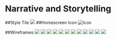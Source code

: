 # Narrative and Storytelling
##Style Tile
![](https://github.com/JemmaEagleson/Narrative-and-Storytelling/blob/master/IMAGES/style%20tile.png?raw=true)
##Homescreen Icon
![Icon](https://github.com/JemmaEagleson/Narrative-and-Storytelling/blob/master/IMAGES/ICON.png?raw=true)

##Wireframes
![](https://github.com/JemmaEagleson/Narrative-and-Storytelling/blob/master/IMAGES/B1.png?raw=true)
![](https://github.com/JemmaEagleson/Narrative-and-Storytelling/blob/master/IMAGES/B2.png?raw=true)
![](https://raw.githubusercontent.com/JemmaEagleson/Narrative-and-Storytelling/4e720841d4233d5c769ffd18b2d0e4292ded4ebf/IMAGES/B3.png)
![](https://raw.githubusercontent.com/JemmaEagleson/Narrative-and-Storytelling/4e720841d4233d5c769ffd18b2d0e4292ded4ebf/IMAGES/B4.png)
![](https://raw.githubusercontent.com/JemmaEagleson/Narrative-and-Storytelling/4e720841d4233d5c769ffd18b2d0e4292ded4ebf/IMAGES/B5.png)
![](https://raw.githubusercontent.com/JemmaEagleson/Narrative-and-Storytelling/4e720841d4233d5c769ffd18b2d0e4292ded4ebf/IMAGES/B6.png)
![](https://raw.githubusercontent.com/JemmaEagleson/Narrative-and-Storytelling/4e720841d4233d5c769ffd18b2d0e4292ded4ebf/IMAGES/B7.png)
![](https://github.com/JemmaEagleson/Narrative-and-Storytelling/blob/master/IMAGES/B8.png?raw=true)
![](https://github.com/JemmaEagleson/Narrative-and-Storytelling/blob/master/IMAGES/B10.png?raw=true)
![](https://github.com/JemmaEagleson/Narrative-and-Storytelling/blob/master/IMAGES/B11.png?raw=true)
![](https://github.com/JemmaEagleson/Narrative-and-Storytelling/blob/master/IMAGES/B12.png?raw=true)
![](https://github.com/JemmaEagleson/Narrative-and-Storytelling/blob/master/IMAGES/Artboard%205.png?raw=true)
